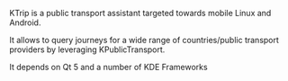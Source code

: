 KTrip is a public transport assistant targeted towards mobile Linux and Android.

It allows to query journeys for a wide range of countries/public transport providers by leveraging KPublicTransport.

It depends on Qt 5 and a number of KDE Frameworks